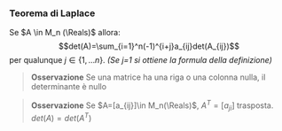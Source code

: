 ### Teorema di Laplace
Se $A \in M_n (\Reals)$ allora:
$$det(A)=\sum_{i=1}^n(-1)^{i+j}a_{ij}det(A_{ij})$$
per qualunque $j\in\lbrace1,...n\rbrace$.
*(Se j=1 si ottiene la formula della definizione)*

>**Osservazione**
>Se una matrice ha una riga o una colonna nulla, il determinante è nullo

>**Osservazione**
>Se $A=[a_{ij}]\in M_n(\Reals)$, $A^T=[a_{ji}]$ trasposta.
>$det(A)=det(A^T)$